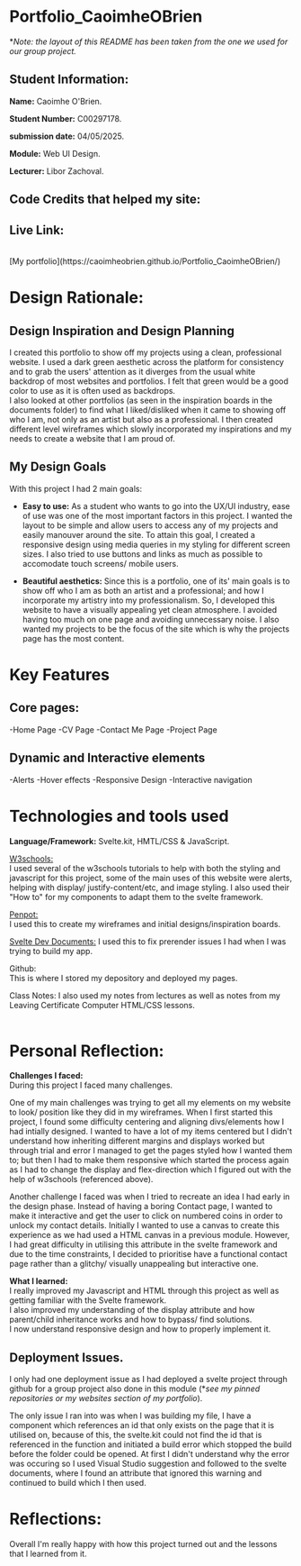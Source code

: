 # Portfolio_CaoimheOBrien
**Note: the layout of this README has been taken from the one we used for our group project.* 
## Student Information: 
**Name:** Caoimhe O'Brien. <br/>

**Student Number:** C00297178. <br/>

**submission date:** 04/05/2025. <br/>
 
**Module:** Web UI Design. <br/>

**Lecturer:** Libor Zachoval.<br/>

## Code Credits that helped my site:

## Live Link:
 <br/>
[My portfolio](https://caoimheobrien.github.io/Portfolio_CaoimheOBrien/) 
<br/>
  
# Design Rationale:<br/>
## Design Inspiration and Design Planning
I created this portfolio to show off my projects using a clean, professional website. I used a dark green aesthetic across the platform for consistency and to grab the users' attention as it diverges from the usual white backdrop of most websites and portfolios. I felt that green would be a good color to use as it is often used as backdrops. 
<br/>
I also looked at other portfolios (as seen in the inspiration boards in the documents folder) to find what I liked/disliked when it came to showing off who I am, not only as an artist but also as a professional. I then created different level wireframes which slowly incorporated my inspirations and my needs to create a website that I am proud of. 
<br/>
## My Design Goals
With this project I had 2 main goals:
- **Easy to use:** As a student who wants to go into the UX/UI industry, ease of use was one of the most important factors in this project. I wanted the layout to be simple and allow users to access any of my projects and easily manouver around the site. To attain this goal, I created a responsive design using media queries in my styling for different screen sizes. I also tried to use buttons and links as much as possible to accomodate touch screens/ mobile users. <br/>

- **Beautiful aesthetics:** Since this is a portfolio, one of its' main goals is to show off who I am as both an artist and a professional; and how I incorporate my artistry into my professionalism. So, I developed this website to have a visually appealing yet clean atmosphere. I avoided having too much on one page and avoiding unnecessary noise. I also wanted my projects to be the focus of the site which is why the projects page has the most content. <br/> 

# Key Features
## Core pages:
-Home Page
-CV Page
-Contact Me Page
-Project Page

## Dynamic and Interactive elements
-Alerts
-Hover effects
-Responsive Design
-Interactive navigation

# Technologies and tools used 
**Language/Framework:** Svelte.kit, HMTL/CSS & JavaScript. <br/>

[W3schools:](https://www.w3schools.com/) <br/>
I used several of the w3schools tutorials to help with both the styling and javascript for this project, some of the main uses of this website were alerts, helping with display/ justify-content/etc, and image styling. I also used their "How to" for my components to adapt them to the svelte framework. <br/>

[Penpot:](https://design.penpot.app/#/dashboard/files?team-id=97e3b265-5e0f-8061-8005-8f29253a4419&project-id=b0a57cee-9438-8008-8005-93261a2e54b)<br/> 
I used this to create my wireframes and initial designs/inspiration boards. 

[Svelte Dev Documents:](https://svelte.dev/docs/kit/configuration#prerender)
I used this to fix prerender issues I had when I was trying to build my app.

Github: <br/>
This is where I stored my depository and deployed my pages.

Class Notes:
I also used my notes from lectures as well as notes from my Leaving Certificate Computer HTML/CSS lessons.<br/><br/>

# Personal Reflection:
**Challenges I faced:**<br/>
During this project I faced many challenges. <br/>

One of my main challenges was trying to get all my elements on my website to look/ position like they did in my wireframes. When I first started this project, I found some difficulty centering and aligning divs/elements how I had intially designed. I wanted to have a lot of my items centered but I didn't understand how inheriting different margins and displays worked but through trial and error I managed to get the pages styled how I wanted them to; but then I had to make them responsive which started the process again as I had to change the display and flex-direction which I figured out with the help of w3schools (referenced above). <br/>

Another challenge I faced was when I tried to recreate an idea I had early in the design phase. Instead of having a boring Contact page, I wanted to make it interactive and get the user to click on numbered coins in order to unlock my contact details. Initially I wanted to use a canvas to create this experience as we had used a HTML canvas in a previous module. However, I had great difficulty in utilising this attribute in the svelte framework and due to the time constraints, I decided to prioritise have a functional contact page rather than a glitchy/ visually unappealing but interactive one. <br/> 

**What I learned:** <br/> 
I really improved my Javascript and HTML through this project as well as getting familiar with the Svelte framework.<br/>
I also improved my understanding of the display attribute and how parent/child inheritance works and how to bypass/ find solutions. <br/>
I now understand responsive design and how to properly implement it.<br/>

## Deployment Issues. 
I only had one deployment issue as I had deployed a svelte project through github for a group project also done in this module (**see my pinned repositories or my websites section of my portfolio*).<br/>

The only issue I ran into was when I was building my file, I have a component which references an id that only exists on the page that it is utilised on, because of this, the svelte.kit could not find the id that is referenced in the function and initiated a build error which stopped the build before the folder could be opened. At first I didn't understand why the error was occuring so I used Visual Studio suggestion and followed to the svelte documents, where I found an attribute that ignored this warning and continued to build which I then used. 


# Reflections:
Overall I'm really happy with how this project turned out and the lessons that I learned from it. 
